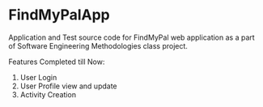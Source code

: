 # FindMyPalApp
Application and Test source code for FindMyPal web application as a part of Software Engineering Methodologies class project.

Features Completed till Now:
1. User Login
2. User Profile view and update
3. Activity Creation
